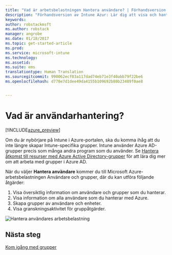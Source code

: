 ```yaml
---
title: "Vad är arbetsbelastningen Hantera användare? | Förhandsversion av Intune Azure | Microsoft Docs"
description: "Förhandsversion av Intune Azur: Lär dig att visa och hantera användare med Microsoft Intune och Azure."
keywords: 
author: robstackmsft
ms.author: robstack
manager: angrobe
ms.date: 01/18/2017
ms.topic: get-started-article
ms.prod: 
ms.service: microsoft-intune
ms.technology: 
ms.assetid: 
ms.suite: ems
translationtype: Human Translation
ms.sourcegitcommit: 990062ecf03a117dad74eb71e3f40abb79f22be6
ms.openlocfilehash: d778e7d1dee49da4155b109692b80b23489f0ae8


---
```


# <a name="what-is-user-management"></a>Vad är användarhantering?


[!INCLUDE[azure_preview](../includes/azure_preview.md)]

Om du är nybörjare på Intune i Azure-portalen, ska du komma ihåg att du inte längre skapar Intune-specifika grupper. Intune använder Azure AD-grupper precis som många andra program som du använder.
Se [Hantera åtkomst till resurser med Azure Active Directory-grupper](https://docs.microsoft.com/en-us/azure/active-directory/active-directory-manage-groups) för att lära dig mer om att arbeta med grupper i Azure AD.

När du väljer **Hantera användare** kommer du till Microsoft Azure-arbetsbelastningen Användare och grupper, där du kan utföra följande åtgärder:

1. Visa översiktlig information om användare och grupper som du hanterar.
2. Visa information om alla användare som du hanterar med Azure.
3. Skapa grupper av användare och enheter.
4. Visa granskningsaktivitet för gruppåtgärder.

![Hantera användares arbetsbelastning](./media/manage-users.png)


## <a name="next-step"></a>Nästa steg

[Kom igång med grupper](/intune-azure/manage-users/get-started-with-groups)



<!--HONumber=Feb17_HO1-->


